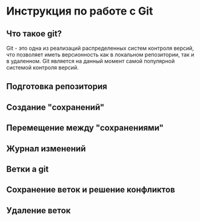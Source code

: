 # Инструкция по работе с Git

## Что такое git?
Git - это одна из реализаций распределенных систем контроля версий, что позволяет иметь версионность как в локальном репозитории, так и в удаленном. Git является на данный момент самой популярной системой контроля версий. 

## Подготовка репозитория

## Создание "сохранений"

## Перемещение между "сохранениями"

## Журнал изменений

## Ветки а git 

## Сохранение веток и решение конфликтов

## Удаление веток